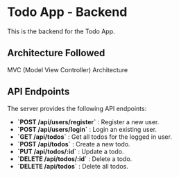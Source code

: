 # Todo App - Backend

This is the backend for the Todo App.

## Architecture Followed

MVC (Model View Controller) Architecture

## API Endpoints

The server provides the following API endpoints:

<ul>
    <li><strong>`POST /api/users/register`</strong> : Register a new user.</li>
    <li><strong>`POST /api/users/login`</strong> : Login an existing user.</li>
    <li><strong>`GET /api/todos`</strong> : Get all todos for the logged in user.</li>
    <li><strong>`POST /api/todos`</strong> : Create a new todo.</li>
    <li><strong>`PUT /api/todos/:id`</strong> : Update a todo.</li>
    <li><strong>`DELETE /api/todos/:id`</strong> : Delete a todo.</li>
    <li><strong>`DELETE /api/todos`</strong> : Delete all todos.</li>
</ul>
